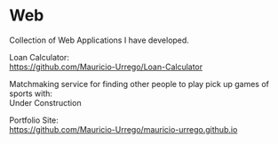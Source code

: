 # Web  

Collection of Web Applications I have developed. 

Loan Calculator:  
https://github.com/Mauricio-Urrego/Loan-Calculator  

Matchmaking service for finding other people to play pick up games of sports with:  
Under Construction

Portfolio Site:  
https://github.com/Mauricio-Urrego/mauricio-urrego.github.io
